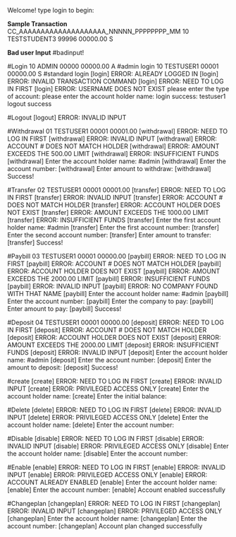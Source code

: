 Welcome! type login to begin:

**Sample Transaction**
CC_AAAAAAAAAAAAAAAAAAAA_NNNNN_PPPPPPPP_MM
10 TESTSTUDENT3         99996 00000.00 S


**Bad user Input**
	#badinput!

#Login
10 ADMIN                00000 00000.00 A    #admin login
10 TESTUSER1            00001 00000.00 S    #standard login
[login] ERROR: ALREADY LOGGED IN
[login] ERROR: INVALID TRANSACTION COMMAND
[login] ERROR: NEED TO LOG IN FIRST
[login] ERROR: USERNAME DOES NOT EXIST
please enter the type of account:
please enter the account holder name:
login success: testuser1
logout success

#Logout
[logout] ERROR: INVALID INPUT

#Withdrawal
01 TESTUSER1            00001 00001.00
[withdrawal] ERROR: NEED TO LOG IN FIRST
[withdrawal] ERROR: INVALID INPUT
[withdrawal] ERROR: ACCOUNT # DOES NOT MATCH HOLDER
[withdrawal] ERROR: AMOUNT EXCEEDS THE 500.00 LIMIT
[withdrawal] ERROR: INSUFFICIENT FUNDS
[withdrawal] Enter the account holder name:       #admin
[withdrawal] Enter the account number:
[withdrawal] Enter amount to withdraw:
[withdrawal] Success!

#Transfer
02 TESTUSER1            00001 00001.00
[transfer] ERROR: NEED TO LOG IN FIRST
[transfer] ERROR: INVALID INPUT
[transfer] ERROR: ACCOUNT # DOES NOT MATCH HOLDER
[transfer] ERROR: ACCOUNT HOLDER DOES NOT EXIST
[transfer] ERROR: AMOUNT EXCEEDS THE 1000.00 LIMIT
[transfer] ERROR: INSUFFICIENT FUNDS
[transfer] Enter the first account holder name:   #admin
[transfer] Enter the first account number:
[transfer] Enter the second account number:
[transfer] Enter amount to transfer:
[transfer] Success!


#Paybill
03 TESTUSER1            00001 00000.00
[paybill] ERROR: NEED TO LOG IN FIRST
[paybill] ERROR: ACCOUNT # DOES NOT MATCH HOLDER
[paybill] ERROR: ACCOUNT HOLDER DOES NOT EXIST
[paybill] ERROR: AMOUNT EXCEEDS THE 2000.00 LIMIT
[paybill] ERROR: INSUFFICIENT FUNDS
[paybill] ERROR: INVALID INPUT
[paybill] ERROR: NO COMPANY FOUND WITH THAT NAME
[paybill] Enter the account holder name:          #admin
[paybill] Enter the account number:
[paybill] Enter the company to pay:
[paybill] Enter amount to pay:
[paybill] Success!

#Deposit
04 TESTUSER1            00001 00000.00
[deposit] ERROR: NEED TO LOG IN FIRST
[deposit] ERROR: ACCOUNT # DOES NOT MATCH HOLDER
[deposit] ERROR: ACCOUNT HOLDER DOES NOT EXIST
[deposit] ERROR: AMOUNT EXCEEDS THE 2000.00 LIMIT
[deposit] ERROR: INSUFFICIENT FUNDS
[deposit] ERROR: INVALID INPUT
[deposit] Enter the account holder name:         #admin
[deposit] Enter the account number:
[deposit] Enter the amount to deposit:
[deposit] Success!

#create
[create] ERROR: NEED TO LOG IN FIRST
[create] ERROR: INVALID INPUT
[create] ERROR: PRIVILEGED ACCESS ONLY
[create] Enter the account holder name:
[create] Enter the initial balance:

#Delete
[delete] ERROR: NEED TO LOG IN FIRST
[delete] ERROR: INVALID INPUT
[delete] ERROR: PRIVILEGED ACCESS ONLY
[delete] Enter the account holder name:
[delete] Enter the account number:

#Disable
[disable] ERROR: NEED TO LOG IN FIRST
[disable] ERROR: INVALID INPUT
[disable] ERROR: PRIVILEGED ACCESS ONLY
[disable] Enter the account holder name:
[disable] Enter the account number:

#Enable
[enable] ERROR: NEED TO LOG IN FIRST
[enable] ERROR: INVALID INPUT
[enable] ERROR: PRIVILEGED ACCESS ONLY
[enable] ERROR: ACCOUNT ALREADY ENABLED
[enable] Enter the account holder name:
[enable] Enter the account number:
[enable] Account enabled successfully

#Changeplan
[changeplan] ERROR: NEED TO LOG IN FIRST
[changeplan] ERROR: INVALID INPUT
[changeplan] ERROR: PRIVILEGED ACCESS ONLY
[changeplan] Enter the account holder name:
[changeplan] Enter the account number:
[changeplan] Account plan changed successfully
